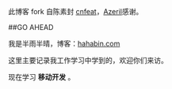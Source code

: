 此博客 fork 自陈素封 [cnfeat](cnfeat.com)，[Azeril](http://azeril.me/)感谢。

##GO AHEAD

我是半雨半晴，博客：[hahabin.com](hahabin.com)

这里主要记录我工作学习中学到的，欢迎你们来访。

现在学习 **移动开发** 。

